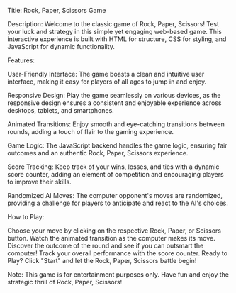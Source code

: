 Title: Rock, Paper, Scissors Game

Description:
Welcome to the classic game of Rock, Paper, Scissors! Test your luck and strategy in this simple yet engaging web-based game. This interactive experience is built with HTML for structure, CSS for styling, and JavaScript for dynamic functionality.

Features:

User-Friendly Interface: The game boasts a clean and intuitive user interface, making it easy for players of all ages to jump in and enjoy.

Responsive Design: Play the game seamlessly on various devices, as the responsive design ensures a consistent and enjoyable experience across desktops, tablets, and smartphones.

Animated Transitions: Enjoy smooth and eye-catching transitions between rounds, adding a touch of flair to the gaming experience.

Game Logic: The JavaScript backend handles the game logic, ensuring fair outcomes and an authentic Rock, Paper, Scissors experience.

Score Tracking: Keep track of your wins, losses, and ties with a dynamic score counter, adding an element of competition and encouraging players to improve their skills.

Randomized AI Moves: The computer opponent's moves are randomized, providing a challenge for players to anticipate and react to the AI's choices.

How to Play:

Choose your move by clicking on the respective Rock, Paper, or Scissors button.
Watch the animated transition as the computer makes its move.
Discover the outcome of the round and see if you can outsmart the computer!
Track your overall performance with the score counter.
Ready to Play? Click "Start" and let the Rock, Paper, Scissors battle begin!

Note: This game is for entertainment purposes only. Have fun and enjoy the strategic thrill of Rock, Paper, Scissors!

